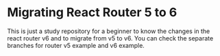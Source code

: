 # Migrating React Router 5 to 6
This is just a study repository for a beginner to know the changes in the react router v6 and to migrate from v5 to v6.
You can check the separate branches for router v5 example and v6 example.
